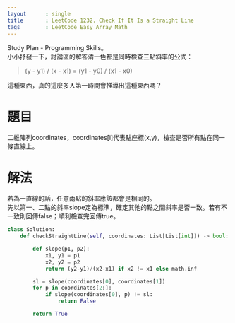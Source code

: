 ```yaml
---
layout      : single
title       : LeetCode 1232. Check If It Is a Straight Line
tags 		: LeetCode Easy Array Math
---
```

Study Plan - Programming Skills。  
小小抒發一下，討論區的解答清一色都是同時檢查三點斜率的公式： 
> (y - y1) / (x - x1) = (y1 - y0) / (x1 - x0)  

這種東西，真的這麼多人第一時間會推導出這種東西嗎？

# 題目
二維陣列coordinates，coordinates[i]代表點座標(x,y)，檢查是否所有點在同一條直線上。

# 解法
若為一直線的話，任意兩點的斜率應該都會是相同的。  
先以第一、二點的斜率slope定為標準，確定其他的點之間斜率是否一致。若有不一致則回傳false；順利檢查完回傳true。  

```python
class Solution:
    def checkStraightLine(self, coordinates: List[List[int]]) -> bool:

        def slope(p1, p2):
            x1, y1 = p1
            x2, y2 = p2
            return (y2-y1)/(x2-x1) if x2 != x1 else math.inf

        sl = slope(coordinates[0], coordinates[1])
        for p in coordinates[2:]:
            if slope(coordinates[0], p) != sl:
                return False

        return True

```
